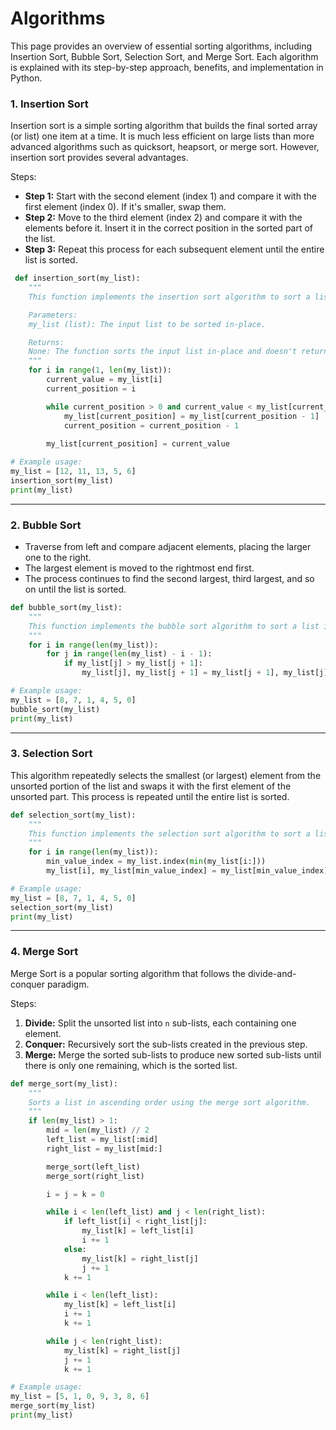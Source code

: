 # Algorithms

This page provides an overview of essential sorting algorithms, including Insertion Sort, Bubble Sort, Selection Sort, and Merge Sort. Each algorithm is explained with its step-by-step approach, benefits, and implementation in Python.

### 1. Insertion Sort

Insertion sort is a simple sorting algorithm that builds the final sorted array (or list) one item at a time. It is much less efficient on large lists than more advanced algorithms such as quicksort, heapsort, or merge sort. However, insertion sort provides several advantages.

Steps:

- **Step 1:** Start with the second element (index 1) and compare it with the first element (index 0). If it's smaller, swap them.  
- **Step 2:** Move to the third element (index 2) and compare it with the elements before it. Insert it in the correct position in the sorted part of the list.  
- **Step 3:** Repeat this process for each subsequent element until the entire list is sorted.  

```python linenums="1" title="example.py"
 def insertion_sort(my_list):
    """
    This function implements the insertion sort algorithm to sort a list in ascending order.

    Parameters:
    my_list (list): The input list to be sorted in-place.

    Returns:
    None: The function sorts the input list in-place and doesn't return any value.
    """
    for i in range(1, len(my_list)):
        current_value = my_list[i]
        current_position = i

        while current_position > 0 and current_value < my_list[current_position - 1]:
            my_list[current_position] = my_list[current_position - 1]
            current_position = current_position - 1
        
        my_list[current_position] = current_value

# Example usage:
my_list = [12, 11, 13, 5, 6]
insertion_sort(my_list)
print(my_list)
```

---

### 2. Bubble Sort

- Traverse from left and compare adjacent elements, placing the larger one to the right.
- The largest element is moved to the rightmost end first.
- The process continues to find the second largest, third largest, and so on until the list is sorted.

```python linenums="1" title="example.py"
def bubble_sort(my_list):
    """
    This function implements the bubble sort algorithm to sort a list in ascending order.
    """
    for i in range(len(my_list)):
        for j in range(len(my_list) - i - 1):
            if my_list[j] > my_list[j + 1]:
                my_list[j], my_list[j + 1] = my_list[j + 1], my_list[j]

# Example usage:
my_list = [8, 7, 1, 4, 5, 0]
bubble_sort(my_list)
print(my_list)
```

---

### 3. Selection Sort

This algorithm repeatedly selects the smallest (or largest) element from the unsorted portion of the list and swaps it with the first element of the unsorted part. This process is repeated until the entire list is sorted.

```python linenums="1" title="example.py"
def selection_sort(my_list):
    """
    This function implements the selection sort algorithm to sort a list in ascending order.
    """
    for i in range(len(my_list)):
        min_value_index = my_list.index(min(my_list[i:]))
        my_list[i], my_list[min_value_index] = my_list[min_value_index], my_list[i]

# Example usage:
my_list = [8, 7, 1, 4, 5, 0]
selection_sort(my_list)
print(my_list)
```

---

### 4. Merge Sort

Merge Sort is a popular sorting algorithm that follows the divide-and-conquer paradigm.

Steps:

1. **Divide:** Split the unsorted list into `n` sub-lists, each containing one element.  
2. **Conquer:** Recursively sort the sub-lists created in the previous step.  
3. **Merge:** Merge the sorted sub-lists to produce new sorted sub-lists until there is only one remaining, which is the sorted list.

```python linenums="1" title="example.py"
def merge_sort(my_list):
    """
    Sorts a list in ascending order using the merge sort algorithm.
    """
    if len(my_list) > 1:
        mid = len(my_list) // 2
        left_list = my_list[:mid]
        right_list = my_list[mid:]

        merge_sort(left_list)
        merge_sort(right_list)

        i = j = k = 0

        while i < len(left_list) and j < len(right_list):
            if left_list[i] < right_list[j]:
                my_list[k] = left_list[i]
                i += 1
            else:
                my_list[k] = right_list[j]
                j += 1
            k += 1

        while i < len(left_list):
            my_list[k] = left_list[i]
            i += 1
            k += 1

        while j < len(right_list):
            my_list[k] = right_list[j]
            j += 1
            k += 1

# Example usage:
my_list = [5, 1, 0, 9, 3, 8, 6]
merge_sort(my_list)
print(my_list)
```

